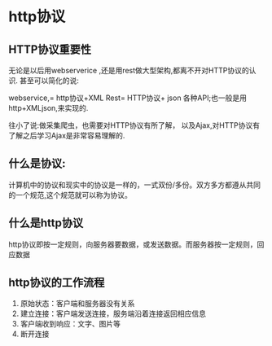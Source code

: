 # http协议

## HTTP协议重要性

无论是以后用webserverice ,还是用rest做大型架构,都离不开对HTTP协议的认识.
甚至可以简化的说:

webservice,= http协议+XML
Rest= HTTP协议+ json
各种API;也一般是用http+XMLjson,来实现的.

往小了说:做采集爬虫，也需要对HTTP协议有所了解，
以及Ajax,对HTTP协议有了解之后学习Ajax是非常容易理解的.

## 什么是协议:

计算机中的协议和现实中的协议是一样的，一式双份/多份。双方多方都遵从共同的一个规范,这个规范就可以称为协议。

## 什么是http协议

http协议即按一定规则，向服务器要数据，或发送数据。而服务器按一定规则，回应数据

## http协议的工作流程

1. 原始状态：客户端和服务器没有关系
2. 建立连接：客户端发送连接，服务端沿着连接返回相应信息
3. 客户端收到响应：文字、图片等
4. 断开连接

